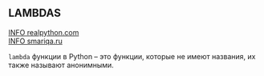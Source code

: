 ## LAMBDAS

[INFO realpython.com](https://realpython.com/python-lambda/)\
[INFO smariqa.ru](https://smartiqa.ru/blog/how-to-use-python-lambda-functions#:~:text=%D0%9B%D1%8F%D0%BC%D0%B1%D0%B4%D0%B0%20%D1%84%D1%83%D0%BD%D0%BA%D1%86%D0%B8%D0%B8%20%D0%B2%20Python%20%E2%80%93,%D0%BA%D0%BE%D0%B4%D0%B0%2C%20%D0%BA%D0%BE%D1%82%D0%BE%D1%80%D1%8B%D0%B5%20%D0%B2%D0%B0%D0%BC%20%D0%BF%D1%80%D0%B8%D0%B4%D0%B5%D1%82%D1%81%D1%8F%20%D0%BD%D0%B0%D0%BF%D0%B8%D1%81%D0%B0%D1%82%D1%8C)

`lambda` функции в Python – это функции, которые не имеют названия, их также называют анонимными.

